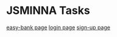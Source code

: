 # JSMINNA Tasks
[easy-bank page](https://xtarachiever.github.io/JSMINNA/Task9/html%20pages/index.html)
[login page](https://xtarachiever.github.io/JSMINNA/Task9/html%20pages/task8a.html)
[sign-up page](https://xtarachiever.github.io/JSMINNA/Task9/html%20pages/Task8.html)
